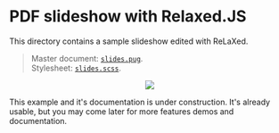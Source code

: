 # PDF slideshow with Relaxed.JS

This directory contains a sample slideshow edited with ReLaXed.

> Master document: [``slides.pug``](https://github.com/RelaxedJS/ReLaXed-examples/blob/master/examples/slides/slides.pug). <br/>
Stylesheet: [``slides.scss``](https://github.com/RelaxedJS/ReLaXed-examples/blob/master/examples/slides/slides.scss).

<p align=center><img src="https://github.com/RelaxedJS/ReLaXed-examples/raw/master/examples/slides/slides_screenshot.png"/></p>

This example and it's documentation is under construction. It's already usable, but you may come later for more features demos and documentation.
